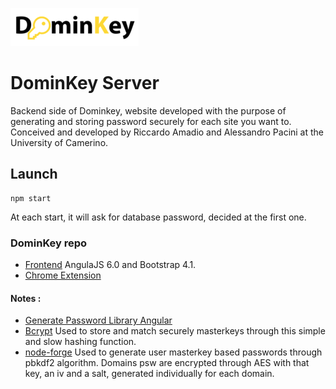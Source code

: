 ![alt text](https://github.com/Alepacox/ChromeExtension_PasswordManager_UnicamWebProject/blob/master/logo/dominKey_logo.png)

# DominKey Server
Backend side of Dominkey, website developed with the purpose of generating and storing password securely for each site you want to. Conceived and developed by Riccardo Amadio and Alessandro Pacini at the University of Camerino.

## Launch
```
npm start
```
At each start, it will ask for database password, decided at the first one.

### DominKey repo
* [Frontend](https://github.com/rokity/Frontend_PasswordManager_UnicamWebProject)
  AngulaJS 6.0 and Bootstrap 4.1.
* [Chrome Extension](https://github.com/Alepacox/ChromeExtension_PasswordManager_UnicamWebProject)

#### Notes :
* [Generate Password Library Angular](https://github.com/xama5/generate-password-browser)
* [Bcrypt](https://www.npmjs.com/package/bcrypt) 
  Used to store and match securely masterkeys through this simple and slow hashing function.
* [node-forge](https://www.npmjs.com/package/node-forge)
  Used to generate user masterkey based passwords through pbkdf2 algorithm. Domains psw are encrypted through AES with that key, an iv and 
  a salt, generated individually for each domain.
